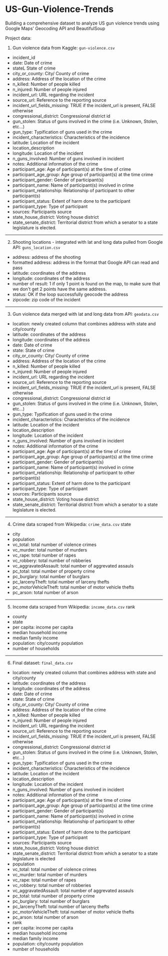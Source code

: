 # US-Gun-Violence-Trends
Building a comprehensive dataset to analyze US gun violence trends using Google Maps' Geocoding API and BeautifulSoup

Project data: 

1. Gun violence data from Kaggle: `gun-violence.csv` 

* incident_id
* date: Date of crime
* stateL State of crime
* city_or_county: City/ County of crime
* address: Address of the location of the crime
* n_killed: Number of people killed
* n_injured: Number of people injured
* incident_url: URL regarding the incident
* source_url: Reference to the reporting source
* incident_url_fields_missing: TRUE if the incident_url is present, FALSE otherwise
* congressional_district: Congressional district id
* gun_stolen: Status of guns involved in the crime (i.e. Unknown, Stolen, etc...)
* gun_type: Typification of guns used in the crime
* incident_characteristics: Characteristics of the incidence
* latitude: Location of the incident
* location_description
* longitude: Location of the incident
* n_guns_involved: Number of guns involved in incident
* notes: Additional information of the crime
* participant_age: Age of participant(s) at the time of crime
* participant_age_group: Age group of participant(s) at the time crime
* participant_gender: Gender of participant(s)
* participant_name: Name of participant(s) involved in crime
* participant_relationship: Relationship of participant to other participant(s)
* participant_status: Extent of harm done to the participant
* participant_type: Type of participant
* sources: Participants source
* state_house_district: Voting house district
* state_senate_district: Territorial district from which a senator to a state legislature is elected.
________________________________

2. Shooting locations - integrated with lat and long data pulled from Google API: `guns_location.csv`

* address: address of the shooting
* formatted address: address in the format that Google API can read and pass
* latitude: coordinates of the address
* longitude: coordinates of the address
* number of result: 1 if only 1 point is found on the map, to make sure that we don't get 2 points have the same address. 
* status: OK if the loop successfully geocode the address 
* zipcode: zip code of the incident
________________________________

3. Gun violence data merged with lat and long data from API: `geodata.csv`

* location: newly created column that combines address with state and city/county 
* latitude: coordinates of the address
* longitude: coordinates of the address
* date: Date of crime
* state: State of crime
* city_or_county: City/ County of crime
* address: Address of the location of the crime
* n_killed: Number of people killed
* n_injured: Number of people injured
* incident_url: URL regarding the incident
* source_url: Reference to the reporting source
* incident_url_fields_missing: TRUE if the incident_url is present, FALSE otherwise
* congressional_district: Congressional district id
* gun_stolen: Status of guns involved in the crime (i.e. Unknown, Stolen, etc...)
* gun_type: Typification of guns used in the crime
* incident_characteristics: Characteristics of the incidence
* latitude: Location of the incident
* location_description
* longitude: Location of the incident
* n_guns_involved: Number of guns involved in incident
* notes: Additional information of the crime
* participant_age: Age of participant(s) at the time of crime
* participant_age_group: Age group of participant(s) at the time crime
* participant_gender: Gender of participant(s)
* participant_name: Name of participant(s) involved in crime
* participant_relationship: Relationship of participant to other participant(s)
* participant_status: Extent of harm done to the participant
* participant_type: Type of participant
* sources: Participants source
* state_house_district: Voting house district
* state_senate_district: Territorial district from which a senator to a state legislature is elected.
_______________________________

4. Crime data scraped from Wikipedia: `crime_data.csv`
state

* city
* population
* vc_total: total number of violence crimes 
* vc_murder: total number of murders
* vc_rape: total number of rapes
* vc_robbery: total number of robberies
* vc_aggravatedAssault: total number of aggrevated assauls
* pc_total: total number of property crime
* pc_burglary: total number of burglars
* pc_larcenyTheft: total number of larceny thefts
* pc_motorVehicleTheft: total number of motor vehicle thefts 
* pc_arson: total number of arson 
_______________________________

5. Income data scraped from Wikipedia: `income_data.csv`
rank

* county
* state
* per capita: income per capita
* median household income
* median family income
* population: city/county population 
* number of households 
_______________________________

6. Final dataset: `final_data.csv`

* location: newly created column that combines address with state and city/county 
* latitude: coordinates of the address
* longitude: coordinates of the address
* date: Date of crime
* state: State of crime
* city_or_county: City/ County of crime
* address: Address of the location of the crime
* n_killed: Number of people killed
* n_injured: Number of people injured
* incident_url: URL regarding the incident
* source_url: Reference to the reporting source
* incident_url_fields_missing: TRUE if the incident_url is present, FALSE otherwise
* congressional_district: Congressional district id
* gun_stolen: Status of guns involved in the crime (i.e. Unknown, Stolen, etc...)
* gun_type: Typification of guns used in the crime
* incident_characteristics: Characteristics of the incidence
* latitude: Location of the incident
* location_description
* longitude: Location of the incident
* n_guns_involved: Number of guns involved in incident
* notes: Additional information of the crime
* participant_age: Age of participant(s) at the time of crime
* participant_age_group: Age group of participant(s) at the time crime
* participant_gender: Gender of participant(s)
* participant_name: Name of participant(s) involved in crime
* participant_relationship: Relationship of participant to other participant(s)
* participant_status: Extent of harm done to the participant
* participant_type: Type of participant
* sources: Participants source
* state_house_district: Voting house district
* state_senate_district: Territorial district from which a senator to a state legislature is elected
* population
* vc_total: total number of violence crimes 
* vc_murder: total number of murders
* vc_rape: total number of rapes
* vc_robbery: total number of robberies
* vc_aggravatedAssault: total number of aggrevated assauls
* pc_total: total number of property crime
* pc_burglary: total number of burglars
* pc_larcenyTheft: total number of larceny thefts
* pc_motorVehicleTheft: total number of motor vehicle thefts 
* pc_arson: total number of arson 
* rank
* per capita: income per capita
* median household income
* median family income
* population: city/county population 
* number of households 
